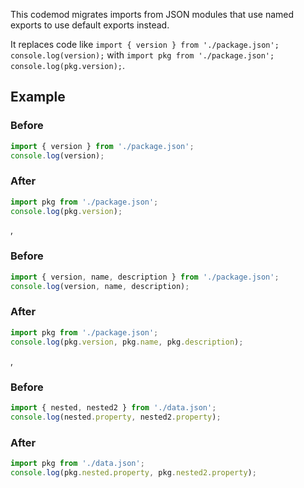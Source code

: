 This codemod migrates imports from JSON modules that use named exports to use default exports instead.

It replaces code like `import { version } from './package.json'; console.log(version);` with `import pkg from './package.json'; console.log(pkg.version);`.


## Example

### Before

```ts
import { version } from './package.json';
console.log(version);
```

### After

```ts
import pkg from './package.json';
console.log(pkg.version);
```
,

### Before

```ts
import { version, name, description } from './package.json';
console.log(version, name, description);
```

### After

```ts
import pkg from './package.json';
console.log(pkg.version, pkg.name, pkg.description);
```
,

### Before

```ts
import { nested, nested2 } from './data.json';
console.log(nested.property, nested2.property);
```

### After

```ts
import pkg from './data.json';
console.log(pkg.nested.property, pkg.nested2.property);
```

